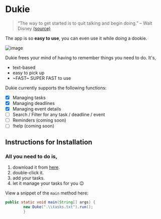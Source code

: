 # Dukie

> “The way to get started is to quit talking and begin doing.”  – Walt Disney [(source)](https://blog.hubspot.com/sales/famous-quotes)
 
The app is so **easy to use**, you can even use it while doing a dookie. 


![image](https://media.istockphoto.com/id/1257001864/vector/a-cartoon-illustration-of-a-brown-poo-dookie-or-turd.jpg?s=612x612&w=0&k=20&c=MOpwoydkJGmRuy7FkW1-V0fjX9wCP41MdXUpYycYBtQ=)
 
Dukie frees your mind of having to remember things you need to do. It's,
 
* text-based
* easy to pick up
* ~FAST~ SUPER FAST to use
 
Dukie currently supports the following functions:
 
- [x]  Managing tasks
- [x]  Managing deadlines
- [x]  Managing event details
- [ ]  Search / Filter for any task / deadline / event
- [ ]  Reminders (coming soon)
- [ ]  !help (coming soon)

## Instructions for Installation

### All you need to do is,

1. download it from [here](https://github.com/securespider/ip.git).
2. double-click it.
3. add your tasks.
4. let it manage your tasks for you 😉


View a snippet of the `main` method here:
```java
public static void main(String[] args) {
        new Duke(".\\tasks.txt").run();
        }
```

